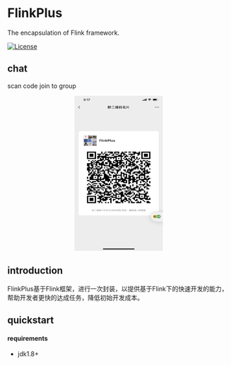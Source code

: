 # FlinkPlus
The encapsulation of Flink framework.


[![License](https://img.shields.io/badge/license-Apache%202-4EB1BA.svg)](https://www.apache.org/licenses/LICENSE-2.0.html)

## chat

scan code join to group 
<div align="center"><img width="200" height="350" src="https://github.com/xu20160924/FlinkPlus/blob/main/doc/image/30160680710.jpg"/></div>



## introduction
FlinkPlus基于Flink框架，进行一次封装，以提供基于Flink下的快速开发的能力，帮助开发者更快的达成任务，降低初始开发成本。 

## quickstart

#### requirements
- jdk1.8+
